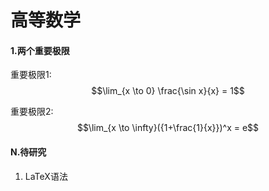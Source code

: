 # 高等数学

#### 1.两个重要极限

重要极限1:	$$\lim_{x \to 0} \frac{\sin x}{x} = 1$$

重要极限2:	$$\lim_{x \to \infty}({1+\frac{1}{x}})^x = e$$












#### N.待研究

1. LaTeX语法

